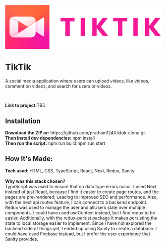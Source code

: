 <img src="utils/tiktik-logo.png">
<h1>TikTik</h1>

<p>A social media application where users can upload videos, like videos, comment on videos, and search for users or videos. </p>
<br/>
<p><strong>Link to project:</strong>TBD</p>

<h2>Installation</h2>
<strong>Download the ZIP or:</strong>
<span>https://github.com/pratham124/tiktok-clone.git</span>
<br/>
<strong>Then install dev dependencies:</strong>
<span>npm install</span>
<br/>
<strong>Then run the script:</strong>
<span>npm run build</span>
<span>npm run start</span>

<h2>How It's Made:</h2>
<span><strong>Tech used: </strong>HTML, CSS, TypeScript, React, Next, Redux, Sanity</span>
<br/>
<br/>
<strong>Why was this stack chosen?</strong>
<br/>
<Redux>TypeScript was used to ensure that no data type errors occur. I used Next instead of just React, because I find it easier to create page routes, and the pages are pre-rendered; Leading to improved SEO and performance. Also, with the next api routes feature, I can connect to a backend endpoint. Redux was used to manage the user and allUsers state over multiple components. I could have used useContext instead, but I find redux to be easier. Additionally, with the redux-persist package it makes persisting the state to local storage easier to implement. Since I have not explored the backend side of things yet, I ended up using Sanity to create a database. I could have used Firebase instead, but I prefer the user experience that Sanity provides.</p>
